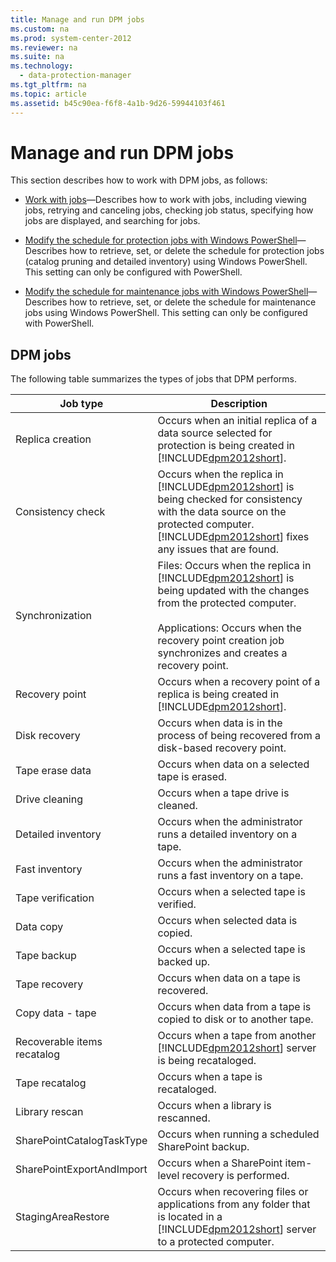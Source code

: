 ```yaml
---
title: Manage and run DPM jobs
ms.custom: na
ms.prod: system-center-2012
ms.reviewer: na
ms.suite: na
ms.technology: 
  - data-protection-manager
ms.tgt_pltfrm: na
ms.topic: article
ms.assetid: b45c90ea-f6f8-4a1b-9d26-59944103f461
---
```

# Manage and run DPM jobs
This section describes how to work with DPM jobs, as follows:

-   [Work with jobs](./Work-with-jobs.md)—Describes how to work with jobs, including viewing jobs, retrying and canceling jobs, checking job status, specifying how jobs are displayed, and searching for jobs.

-   [Modify the schedule for protection jobs with Windows PowerShell](./Modify-the-schedule-for-protection-jobs-with-Windows-PowerShell.md)—Describes how to retrieve, set, or delete the schedule for protection jobs \(catalog pruning and detailed inventory\) using Windows PowerShell. This setting can only be configured with PowerShell.

-   [Modify the schedule for maintenance jobs with Windows PowerShell](./Modify-the-schedule-for-maintenance-jobs-with-Windows-PowerShell.md)—Describes how to retrieve, set, or delete the schedule for maintenance jobs using Windows PowerShell. This setting can only be configured with PowerShell.

## DPM jobs
The following table summarizes the types of jobs that DPM performs.

|Job type|Description|
|------------|---------------|
|Replica creation|Occurs when an initial replica of a data source selected for protection is being created in [!INCLUDE[dpm2012short](./Token/dpm2012short_md.md)].|
|Consistency check|Occurs when the replica in [!INCLUDE[dpm2012short](./Token/dpm2012short_md.md)] is being checked for consistency with the data source on the protected computer. [!INCLUDE[dpm2012short](./Token/dpm2012short_md.md)] fixes any issues that are found.|
|Synchronization|Files: Occurs when the replica in [!INCLUDE[dpm2012short](./Token/dpm2012short_md.md)] is being updated with the changes from the protected computer.<br /><br />Applications: Occurs when the recovery point creation job synchronizes and creates a recovery point.|
|Recovery point|Occurs when a recovery point of a replica is being created in [!INCLUDE[dpm2012short](./Token/dpm2012short_md.md)].|
|Disk recovery|Occurs when data is in the process of being recovered from a disk\-based recovery point.|
|Tape erase data|Occurs when data on a selected tape is erased.|
|Drive cleaning|Occurs when a tape drive is cleaned.|
|Detailed inventory|Occurs when the administrator runs a detailed inventory on a tape.|
|Fast inventory|Occurs when the administrator runs a fast inventory on a tape.|
|Tape verification|Occurs when a selected tape is verified.|
|Data copy|Occurs when selected data is copied.|
|Tape backup|Occurs when a selected tape is backed up.|
|Tape recovery|Occurs when data on a tape is recovered.|
|Copy data \- tape|Occurs when data from a tape is copied to disk or to another tape.|
|Recoverable items recatalog|Occurs when a tape from another [!INCLUDE[dpm2012short](./Token/dpm2012short_md.md)] server is being recataloged.|
|Tape recatalog|Occurs when a tape is recataloged.|
|Library rescan|Occurs when a library is rescanned.|
|SharePointCatalogTaskType|Occurs when running a scheduled SharePoint backup.|
|SharePointExportAndImport|Occurs when a SharePoint item\-level recovery is performed.|
|StagingAreaRestore|Occurs when recovering files or applications from any folder that is located in a [!INCLUDE[dpm2012short](./Token/dpm2012short_md.md)] server to a protected computer.|


